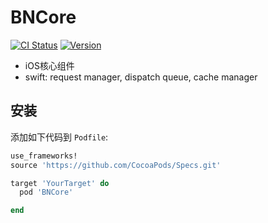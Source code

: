 # BNCore
[![CI Status](https://img.shields.io/travis/chendengwen/BNCore.svg?style=flat)](https://travis-ci.org/chendengwen/BNCore)
[![Version](https://img.shields.io/cocoapods/v/BNCore.svg?style=flat)](https://cocoapods.org/pods/BNCore)

- iOS核心组件
- swift: request manager, dispatch queue, cache manager 

## 安装

添加如下代码到 `Podfile`:

```ruby
use_frameworks!
source 'https://github.com/CocoaPods/Specs.git'

target 'YourTarget' do
  pod 'BNCore'

end
```


